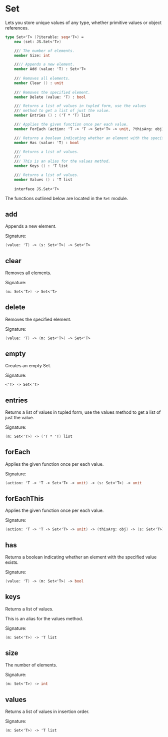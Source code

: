 # Set

Lets you store unique values of any type, whether primitive values or object references.

```fsharp
type Set<'T> (?iterable: seq<'T>) =
    new (set: JS.Set<'T>)

    /// The number of elements.
    member Size: int

    //// Appends a new element.
    member Add (value: 'T) : Set<'T>
        
    /// Removes all elements.
    member Clear () : unit
        
    /// Removes the specified element.
    member Delete (value: 'T) : bool

    /// Returns a list of values in tupled form, use the values 
    /// method to get a list of just the value.
    member Entries () : ('T * 'T) list

    /// Applies the given function once per each value.
    member ForEach (action: 'T -> 'T -> Set<'T> -> unit, ?thisArg: obj) : unit

    /// Returns a boolean indicating whether an element with the specified value exists.
    member Has (value: 'T) : bool
        
    /// Returns a list of values.
    ///
    /// This is an alias for the values method.
    member Keys () : 'T list

    /// Returns a list of values.
    member Values () : 'T list
    
    interface JS.Set<'T>
```

The functions outlined below are located in the `Set` module.

## add

Appends a new element.

Signature:
```fsharp
(value: 'T) -> (s: Set<'T>) -> Set<'T>
```

## clear

Removes all elements.

Signature:
```fsharp
(m: Set<'T>) -> Set<'T>
```

## delete

Removes the specified element.

Signature:
```fsharp
(value: 'T) -> (m: Set<'T>) -> Set<'T>
```

## empty

Creates an empty Set.

Signature:
```fsharp
<'T> -> Set<'T>
```

## entries

Returns a list of values in tupled form, use the values 
method to get a list of just the value.

Signature:
```fsharp
(m: Set<'T>) -> ('T * 'T) list
```

## forEach

Applies the given function once per each value.

Signature:
```fsharp
(action: 'T -> 'T -> Set<'T> -> unit) -> (s: Set<'T>) -> unit
```

## forEachThis

Applies the given function once per each value.

Signature:
```fsharp
(action: 'T -> 'T -> Set<'T> -> unit) -> (thisArg: obj) -> (s: Set<'T>) -> unit
```

## has

Returns a boolean indicating whether an element with the specified value exists.

Signature:
```fsharp
(value: 'T) -> (m: Set<'T>) -> bool
```

## keys

Returns a list of values.

This is an alias for the values method.

Signature:
```fsharp
(m: Set<'T>) -> 'T list
```

## size

The number of elements.

Signature:
```fsharp
(m: Set<'T>) -> int
```

## values

Returns a list of values in insertion order.

Signature:
```fsharp
(m: Set<'T>) -> 'T list
```
